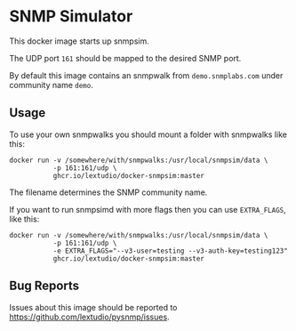 # SNMP Simulator

This docker image starts up snmpsim.

The UDP port `161` should be mapped to the desired SNMP port.

By default this image contains an snmpwalk from `demo.snmplabs.com` under community name `demo`.

## Usage
To use your own snmpwalks you should mount a folder with snmpwalks like this:

    docker run -v /somewhere/with/snmpwalks:/usr/local/snmpsim/data \
               -p 161:161/udp \
               ghcr.io/lextudio/docker-snmpsim:master

The filename determines the SNMP community name.

If you want to run snmpsimd with more flags then you can use `EXTRA_FLAGS`, like this:

    docker run -v /somewhere/with/snmpwalks:/usr/local/snmpsim/data \
               -p 161:161/udp \
               -e EXTRA_FLAGS="--v3-user=testing --v3-auth-key=testing123"
               ghcr.io/lextudio/docker-snmpsim:master

## Bug Reports
Issues about this image should be reported to https://github.com/lextudio/pysnmp/issues.
